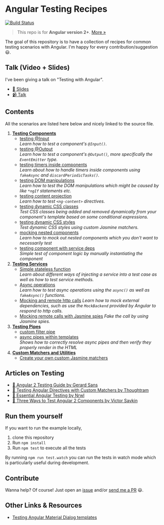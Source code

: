 # Angular Testing Recipes

[![Build Status](https://travis-ci.org/juristr/angular-testing-recipes.svg?branch=master)](https://travis-ci.org/juristr/angular-testing-recipes)

> This repo is for **Angular version 2+**. [More &raquo;](https://juristr.com/blog/2016/12/let-me-explain-angular-release-cycles/)

The goal of this repository is to have a collection of recipes for common testing scenarios with Angular. I'm happy for every contribution/suggestion :smiley:.

## Talk (Video + Slides)

I've been giving a talk on "Testing with Angular".

* [:notebook: Slides](https://docs.google.com/presentation/d/1gJCBr_M5dCcCX9WUM52ZUAKVlPj6hQv3MYXKlgFMpSA/edit?usp=sharing)
* [:video_camera: Talk](https://www.youtube.com/watch?v=Uw_XomCJaGQ)

## Contents

All the scenarios are listed here below and nicely linked to the source file.

1.  [**Testing Components**](./src/app/components)
    * [testing @Input](./src/app/components/input.component.spec.ts)  
      _Learn how to test a component's `@Input()`._
    * [testing @Output](./src/app/components/output.component.spec.ts)  
      _Learn how to test a component's `@Output()`, more specifically the `EventEmitter` type._
    * [testing timers inside components](./src/app/components/counter.component.spec.ts)  
      _Learn about how to handle timers inside components using `fakeAsync` and `discardPeriodicTasks()`._
    * [testing DOM manipulations](./src/app/components/domtesting.component.spec.ts)  
      _Learn how to test the DOM manipulations which might be caused by like `*ngIf` statements etc._
    * [testing content projection](./src/app/components/content-projection.component.spec.ts)  
      _Learn how to test `<ng-content>` directives._
    * [testing dynamic CSS classes](./src/app/components/dynamic-css-classes.component.spec.ts)  
      _Test CSS classes being added and removed dynamically from your component's template based on some conditional expressions._
    * [testing dynamic CSS styles](./src/app/components/dynamic-styles.component.spec.ts)  
      _Test dynamic CSS styles using custom Jasmine matchers._
    * [mocking nested components](./src/app/components/nested.component.spec.ts)  
      _Learn how to mock out nested components which you don't want to necessarily test_
    * [testing component with service deps](./src/app/components/component-mock-external.component.spec.ts)  
      _Simple test of component logic by manually instantiating the component_
1.  [**Testing Services**](./src/app/services)
    * [Simple stateless function](./src/app/services/greeting.service.spec.ts)  
      _Learn about different ways of injecting a service into a test case as well as how to test service methods._
    * [Async operations](./src/app/services/async.service.spec.ts)  
      _Learn how to test async operations using the `async()` as well as `fakeAsync()` functions._
    * [Mocking and remote http calls](./src/app/services/remote.service.spec.ts)
      _Learn how to mock external dependencies, such as use the `MockBackend` provided by Angular to respond to http calls._
    * [Mocking remote calls with Jasmine spies](./src/app/services/remote.service.fake-call.spec.ts)
      _Fake the call by using Jasmine spies._
1.  [**Testing Pipes**](./src/app/pipes)
    * [custom filter pipe](./src/app/pipes/filter.pipe.spec.ts)
    * [async pipes within templates](./src/app/components/async-stream.component.spec.ts)  
      _Shows how to correctly resolve async pipes and then verify they properly render in the HTML_
1.  [**Custom Matchers and Utilities**](./src/app/utils)
    * [Create your own custom Jasmine matchers](./src/app/utils/custom-matchers.ts)

## Articles on Testing

* [:notebook: Angular 2 Testing Guide by Gerard Sans](https://medium.com/google-developer-experts/angular-2-testing-guide-a485b6cb1ef0)
* [:notebook: Testing Angular Directives with Custom Matchers by Thoughtram](https://blog.thoughtram.io/angular/2016/12/27/angular-2-advance-testing-with-custom-matchers.html)
* [:notebook: Essential Angular Testing by Nrwl](https://blog.nrwl.io/essential-angular-testing-192315f8be9b#.undqs5icx)
* [:notebook: Three Ways to Test Angular 2 Components by Victor Savkin](https://vsavkin.com/three-ways-to-test-angular-2-components-dcea8e90bd8d#.hif9f24b5)

## Run them yourself

If you want to run the example locally,

1.  clone this repository
1.  Run `npm install`
1.  Run `npm test` to execute all the tests

By running `npm run test.watch` you can run the tests in watch mode which is particularly useful during development.

## Contribute

Wanna help? Of course! Just open an [issue](https://github.com/juristr/angular-testing-recipes/issues) and/or [send me a PR](https://github.com/juristr/angular-testing-recipes/pulls) :smiley:.

## Other Links & Resources

* [Testing Angular Material Dialog templates](http://angular-tips.com/blog/2018/02/testing-angular-material-dialog-templates/)
